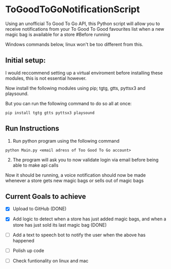 # ToGoodToGoNotificationScript
Using an unofficial To Good To Go API, this Python script will allow you to receive notifications from your To Good To Good favourites list when a new magic bag is available for a store
#Before running

Windows commands below, linux won't be too different from this.

## Initial setup:

I would reccommend setting up a virtual enviroment before installing these modules, this is not essential however.

Now install the following modules using pip; tgtg, gtts, pyttsx3 and playsound.

But you can run the following command to do so all at once:

`pip install tgtg gtts pyttsx3 playsound`

## Run Instructions


1. Run python program using the following command

`python Main.py <email adress of Too Good To Go account>`

2. The program will ask you to now validate login via email before being able to make api calls

Now it should be running, a voice notification should now be made whenever a store gets new magic bags or sells out of magic bags

## Current Goals to achieve

- [x] Upload to GitHub (DONE)

- [x] Add logic to detect when a store has just added magic bags, and when a store has just sold its last magic bag (DONE)

- [ ] Add a text to speech bot to notify the user when the above has happened

- [ ] Polish up code

- [ ] Check funtionality on linux and mac